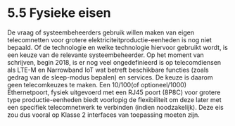 # 5.5 Fysieke eisen

De vraag of systeembeheerders gebruik willen maken van eigen telecomnetten voor grotere elektriciteitproductie-eenheden is nog niet bepaald. Of de technologie en welke technologie hiervoor gebruikt wordt, is een keuze van de relevante systeembeheerder. Op het moment van schrijven, begin 2018, is er nog veel ongedefinieerd is op telecomdiensen als LTE-M en Narrowband IoT wat betreft beschikbare functies \(zoals gedrag van de sleep-modus bepalen\) en services. De keuze is daarom geen telecomkeuzes te maken. Een 10/100\(of optioneel/1000\) Ethernetpoort, fysiek uitgevoerd met een RJ45 poort \(8P8C\) voor grotere type productie-eenheden biedt voorlopig de flexibiliteit om deze later met een specifiek telecomnetwerk te verbinden \(indien noodzakelijk\). Deze eis zou dus vooral op Klasse 2 interfaces van toepassing moeten zijn.

